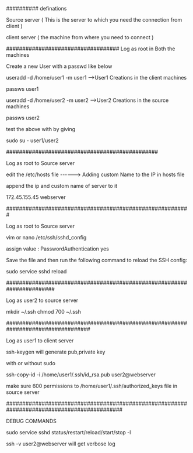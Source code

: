##########
definations

Source server ( This is the server to which you need the connection from client )

client server ( the machine from where you need to connect )

###################################
Log as root in Both the machines 

Create a new User with a passwd like below 

useradd -d /home/user1 -m user1                                   -->User1 Creations in the client machines 

passws user1

useradd -d /home/user2 -m user2                                   -->User2 Creations in  the source  machines 

passws user2 

test the above with by giving 

sudo su - user1/user2

###############################################

Log as root to Source server

edit the /etc/hosts file                                          ------> Adding custom Name to the IP in hosts file 

append the ip and custom name of server to it 

172.45.155.45 webserver

#########################################################

Log as root to Source server

vim or nano /etc/ssh/sshd_config

assign value :  PasswordAuthentication yes

Save the file and then run the following command to reload the SSH config:

sudo service sshd reload

#######################################################################

Log as user2 to source server

mkdir ~/.ssh 
chmod 700 ~/.ssh

##################################################################################

Log as user1 to client server 

ssh-keygen will generate pub,private key 

with or without sudo 

ssh-copy-id -i /home/user1/.ssh/id_rsa.pub user2@webserver

make sure 600 permissions to /home/user1/.ssh/authorized_keys file in source server 

############################################################################################

DEBUG COMMANDS 

sudo service sshd status/restart/reload/start/stop -l

ssh -v user2@webserver will get verbose log 




